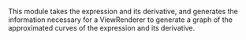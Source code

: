 This module takes the expression and its derivative, and generates the information necessary for a ViewRenderer to
generate a graph of the approximated curves of the expression and its derivative.

